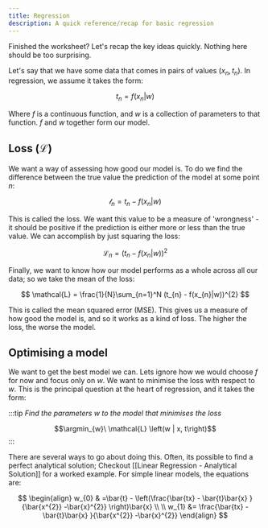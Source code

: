 ```yaml
---
title: Regression
description: A quick reference/recap for basic regression
---
```


Finished the worksheet? Let's recap the key ideas quickly. Nothing here should be too surprising.

Let's say that we have some data that comes in pairs of values ($x_{n}, t_{n}$). In regression, we assume it takes the form:

$$
t_{n} = f(x_{n} | w)
$$

Where $f$ is a continuous function, and $w$ is a collection of parameters to that function. $f$ and $w$ together form our model.

## Loss ($\mathcal{L}$)

We want a way of assessing how good our model is. To do we find the difference between the true value the prediction of the model at some point $n$:

$$
\mathcal{l}_{n} = t_{n} - f(x_{n}|w)
$$

This is called the loss. We want this value to be a measure of 'wrongness' - it should be positive if the prediction is either more or less than the true value. We can accomplish by just squaring the loss:

$$
\mathcal{L}_{n} = (t_{n} - f(x_{n}|w))^{2}
$$

Finally, we want to know how our model performs as a whole across all our data; so we take the mean of the loss:

$$
\mathcal{L} = \frac{1}{N}\sum_{n=1}^N (t_{n} - f(x_{n}|w))^{2}
$$

This is called the mean squared error (MSE). This gives us a measure of how good the model is, and so it works as a kind of loss. The higher the loss, the worse the model.

## Optimising a model

We want to get the best model we can. Lets ignore how we would choose $f$ for now and focus only on $w$. We want to minimise the loss with respect to $w$. This is the principal question at the heart of regression, and it takes the form:

:::tip
_Find the parameters $w$ to the model that minimises the loss_

$$\argmin_{w}\ \mathcal{L} \left(w | x, t\right)$$
:::

There are several ways to go about doing this. Often, its possible to find a perfect analytical solution; Checkout [[Linear Regression - Analytical Solution]] for a worked example. For simple linear models, the equations are:

$$
\begin{align}
w_{0} & =\bar{t} - \left(\frac{\bar{tx} - \bar{t}\bar{x} }{\bar{x^{2}} -\bar{x}^{2}} \right)\bar{x} \\ \\
w_{1} &= \frac{\bar{tx} - \bar{t}\bar{x} }{\bar{x^{2}} -\bar{x}^{2}}
\end{align}
$$
